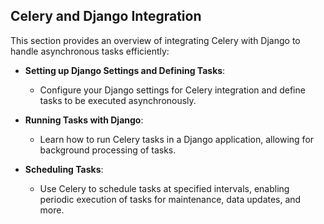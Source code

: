 ## Celery and Django Integration

This section provides an overview of integrating Celery with Django to handle asynchronous tasks efficiently:

- **Setting up Django Settings and Defining Tasks**:
  - Configure your Django settings for Celery integration and define tasks to be executed asynchronously.

- **Running Tasks with Django**:
  - Learn how to run Celery tasks in a Django application, allowing for background processing of tasks.

- **Scheduling Tasks**:
  -  Use Celery to schedule tasks at specified intervals, enabling periodic execution of tasks for maintenance, data updates, and more.
